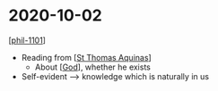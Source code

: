 # 2020-10-02

[[phil-1101]]

- Reading from [[St Thomas Aquinas]]
  - About [[God]], whether he exists
- Self-evident --> knowledge which is naturally in us

[//begin]: # "Autogenerated link references for markdown compatibility"
[phil-1101]: phil-1101 "PHIL 1101 - Intro to Philosophy: Knowledge and Reality"
[St Thomas Aquinas]: st-thomas-aquinas "St Thomas Aquinas"
[God]: god "God"
[//end]: # "Autogenerated link references"